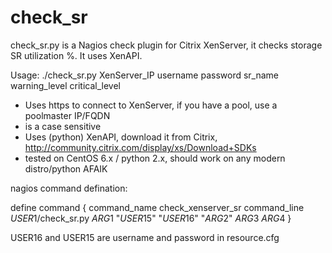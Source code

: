 # check_sr
check_sr.py is a Nagios check plugin for Citrix XenServer, it checks storage SR utilization %. It uses XenAPI. 

Usage: ./check_sr.py XenServer_IP username password sr_name warning_level critical_level

- Uses https to connect to XenServer, if you have a pool, use a poolmaster IP/FQDN
- is a case sensitive
- Uses (python) XenAPI, download it from Citrix, http://community.citrix.com/display/xs/Download+SDKs
- tested on CentOS 6.x / python 2.x, should work on any modern distro/python AFAIK

nagios command defination:

define command {
   command_name check_xenserver_sr
   command_line $USER1$/check_sr.py $ARG1$ "$USER15$" "$USER16$" "$ARG2$" $ARG3$ $ARG4$
}

USER16 and USER15 are username and password in resource.cfg 
